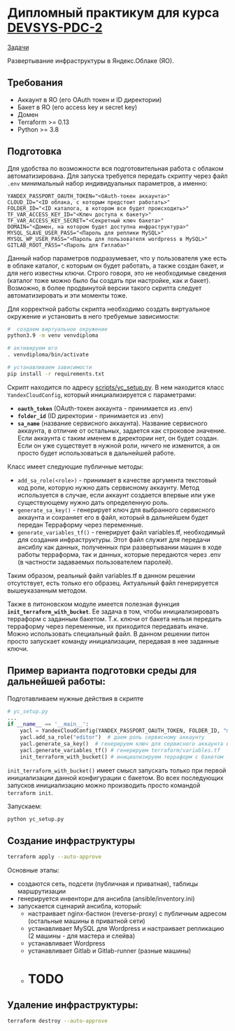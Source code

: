 # Дипломный практикум для курса [DEVSYS-PDC-2](https://netology.ru/programs/dvpspdc)

[Задачи](https://github.com/ansakoy/devops-netology/blob/master/999/README.md)

Развертывание инфраструктуры в Яндекс.Облаке (ЯО).

## Требования
- Аккаунт в ЯО (его OAuth токен и ID директории)
- Бакет в ЯО (его access key и secret key)
- Домен
- Terraform >= 0.13
- Python >= 3.8

## Подготовка
Для удобства по возможности вся подготовительная работа с облаком автоматизирована. 
Для запуска требуется передать скрипту через файл `.env` 
минимальный набор индивидуальных параметров, а именно:
```
YANDEX_PASSPORT_OAUTH_TOKEN="<OAuth-токен аккаунта>"
CLOUD_ID="<ID облака, с которым предстоит работать>"
FOLDER_ID="<ID каталога, в котором все будет происходить>"
TF_VAR_ACCESS_KEY_ID="<Ключ доступа к бакету>"
TF_VAR_ACCESS_KEY_SECRET="<Секретный ключ бакета>"
DOMAIN="<Домен, на котором будет доступна инфраструктура>"
MYSQL_SLAVE_USER_PASS="<Пароль для реплики MySQL>"
MYSQL_WP_USER_PASS="<Пароль для пользователя wordpress в MySQL>"
GITLAB_ROOT_PASS="<Пароль для Гитлаба>"
```
Данный набор параметров подразумевает, что у пользователя уже есть 
в облаке каталог, с которым он будет работать, а также создан бакет, и для него известны 
ключи. Строго говоря, это не необходимые сведения (каталог тоже можно было бы 
создать при настройке, как и бакет). Возможно, в более продвинутой версии такого 
скрипта следует автоматизировать и эти моменты тоже.

Для корректной работы скрипта необходимо создать виртуальное окружение и установить 
в него требуемые зависимости:
```bash
#  создаем виртуальное окружение
python3.9 -m venv venvdiploma

# активируем его
. venvdiploma/bin/activate

# устанавливаем зависимости
pip install -r requirements.txt
```

Скрипт находится по адресу [scripts/yc_setup.py](scripts/yc_setup.py). В нем находится 
класс `YandexCloudConfig`, который инициализируется с параметрами:
- **`oauth_token`** (OAuth-токен аккаунта - принимается из .env)
- **`folder_id`** (ID директории - принимается из .env)
- **`sa_name`** (название сервисного аккаунта). Название сервисного аккаунта, в отличие от 
остальных, задается как строковое значение. Если аккаунта с таким именем в директории нет, 
он будет создан. Если он уже существует в нужной роли, ничего не изменится, а он просто будет 
использоваться в дальнейшей работе.

Класс имеет следующие публичные методы:
- `add_sa_role(<role>)` - принимает в качестве аргумента текстовый код роли, которую 
нужно дать сервисному аккаунту. Метод используется в случае, если аккаунт создается 
впервые или уже существующему нужно дать определенную роль.
- `generate_sa_key()` - генерирует ключ для выбранного сервисного аккаунта и сохраняет 
его в файл, который в дальнейшем будет передан Терраформу через переменные.
- `generate_variables_tf()` - генерирует файл variables.tf, необходимый для создания 
инфраструктуры. Этот файл служит для передачи ансиблу как данных, полученных 
при развертывании машин в ходе работы терраформа, так и данных, которые передаются через 
.env (в частности задаваемых пользователем паролей).

Таким образом, реальный файл variables.tf в данном решении отсутствует, есть только 
его образец. Актуальный файл генерируется вышеуказанным методом.

Также в питоновском модуле имеется полезная функция **`init_terraform_with_bucket`**. 
Ее задача в том, чтобы инициализировать терраформ с заданным бакетом. Т.к. ключи 
от бакета нельзя передать терраформу через переменные, их приходится передавать 
иначе. Можно использовать специальный файл. В данном решении питон просто запускает 
команду инициализации, передавая в нее заданные ключи.

## Пример варианта подготовки среды для дальнейшей работы:
Подготавливаем нужные действия в скрипте
```python
# yc_setup.py
...
if __name__ == '__main__':
    yacl = YandexCloudConfig(YANDEX_PASSPORT_OAUTH_TOKEN, FOLDER_ID, "my-sa")  # инициируем среду 
    yacl.add_sa_role("editor")  # даем роль сервисному аккаунту
    yacl.generate_sa_key()  # генерируем ключ для сервисного аккаунта в файл key.json
    yacl.generate_variables_tf() # генерируем terraform/variables.tf
    init_terraform_with_bucket() # инициализируем терраформ с бакетом
```
`init_terraform_with_bucket()` имеет смысл запускать только при первой инициализации 
данной конфигурации с бакетом. Во всех последующих запусков инициализацию 
можно производить просто командой `terraform init`.

Запускаем:
```bash
python yc_setup.py
```
## Создание инфраструктуры
```bash
terraform apply --auto-approve
```
Основные этапы:
- создаются сеть, подсети (публичная и приватная), таблицы маршрутизации
- генерируется инвентори для ансибла (ansible/inventory.ini)
- запускается сценарий ансибла, который:
  - настраивает nginx-бастион (reverse-proxy) с публичным адресом (остальные машины в приватной сети)
  - устанавливает MySQL для Wordpress и настраивает репликацию (2 машины - для мастера и слейва)
  - устанавливает Wordpress
  - устанавливает Gitlab и Gitlab-runner (разные машины)
  - # TODO
  
## Удаление инфраструктуры:
```bash
terraform destroy --auto-approve
```
  